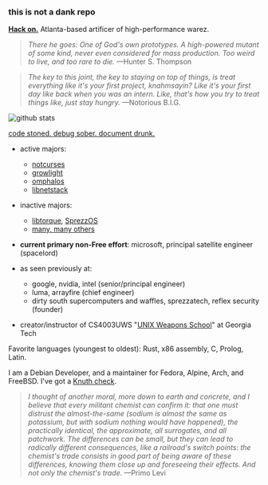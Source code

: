 ### this is not a dank repo

**[Hack on.](https://nick-black.com/dankwiki/index.php/Hack_on)** Atlanta-based artificer of high-performance warez.

> *There he goes: One of God's own prototypes. A high-powered mutant of some kind, never even considered for mass production. Too weird to live, and too rare to die.*
—Hunter S. Thompson

> *The key to this joint, the key to staying on top of things, is treat everything like it's your first project, knahmsayin? Like it's your first day like back when you was an intern. Like, that's how you try to treat things like, just stay hungry.*
—Notorious B.I.G.

![github stats](https://github-readme-stats.vercel.app/api?username=dankamongmen&show_icons=true&title_color=fff&icon_color=79ff97&text_color=9f9f9f&bg_color=151515)

[code stoned. debug sober. document drunk.](https://nick-black.com/dankwiki/index.php/Here_is_how_to_win,_later)

* active majors:
    * [notcurses](https://github.com/dankamongmen/notcurses)
    * [growlight](https://github.com/dankamongmen/growlight)
    * [omphalos](https://github.com/dankamongmen/omphalos)
    * [libnetstack](https://github.com/dankamongmen/libnetstack)
* inactive majors:
    * [libtorque](https://github.com/dankamongmen/libtorque), [SprezzOS](https://www.sprezzatech.com/wiki/index.php/SprezzOS)
    * [many, many others](https://nick-black.com/dankwiki/index.php?title=Hackery)

* **current primary non-Free effort**: microsoft, principal satellite engineer (spacelord)
* as seen previously at:
    * google, nvidia, intel (senior/principal engineer)
    * luma, arrayfire (chief engineer)
    * dirty south supercomputers and waffles, sprezzatech, reflex security (founder)
* creator/instructor of CS4003UWS "[UNIX Weapons School](https://nick-black.com/dankwiki/index.php/UNIX_Weapons_School)" at Georgia Tech

Favorite languages (youngest to oldest): Rust, x86 assembly, C, Prolog, Latin.

I am a Debian Developer, and a maintainer for Fedora, Alpine, Arch, and FreeBSD. I've got a [Knuth check](https://en.wikipedia.org/wiki/Knuth_reward_check).

> *I thought of another moral, more down to earth and concrete, and I believe that every militant chemist can confirm it: that one must distrust the almost-the-same (sodium is almost the same as potassium, but with sodium nothing would have happened), the practically identical, the approximate, all surrogates, and all patchwork. The differences can be small, but they can lead to radically different consequences, like a railroad's switch points: the chemist's trade consists in good part of being aware of these differences, knowing them close up and foreseeing their effects. And not only the chemist's trade.*
—Primo Levi
